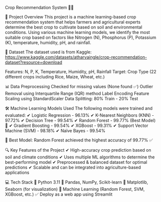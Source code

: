 Crop Recommendation System 🌾🚀

📌 Project Overview
This project is a machine learning-based crop recommendation system that helps farmers and agricultural experts determine the best crop to cultivate based on soil and environmental conditions. Using various machine learning models, we identify the most suitable crop based on factors like Nitrogen (N), Phosphorus (P), Potassium (K), temperature, humidity, pH, and rainfall.

📂 Dataset
The dataset used is from Kaggle: https://www.kaggle.com/datasets/atharvaingle/crop-recommendation-dataset?resource=download

Features: N, P, K, Temperature, Humidity, pH, Rainfall
Target: Crop Type (22 different crops including Rice, Maize, Wheat, etc.)

📊 Data Preprocessing
Checked for missing values (None found ✅)
Outlier Removal using Interquartile Range (IQR) method
Label Encoding 
Feature Scaling using StandardScaler
Data Splitting: 80% Train - 20% Test

🛠️ Machine Learning Models Used
The following models were trained and evaluated:
✔ Logistic Regression - 96.13%
✔ K-Nearest Neighbors (KNN) - 97.72%
✔ Decision Tree - 99.54%
✔ Random Forest - 99.77% (Best Model) 🎯
✔ Gradient Boosting - 99.54%
✔ XGBoost - 99.31%
✔ Support Vector Machine (SVM) - 98.18%
✔ Naïve Bayes - 99.54%

📌 Best Model: Random Forest achieved the highest accuracy of 99.77% ✅

🔍 Key Features of the Project
✔ High-accuracy crop prediction based on soil and climate conditions
✔ Uses multiple ML algorithms to determine the best-performing model
✔ Preprocessed & balanced dataset for optimal predictions
✔ Scalable and can be integrated into agriculture-based applications

💻 Tech Stack
🔹 Python 3.11
🔹 Pandas, NumPy, Scikit-learn
🔹 Matplotlib, Seaborn (for visualization)
🔹 Machine Learning (Random Forest, SVM, XGBoost, etc.)
✅ Deploy as a web app using Streamlit
